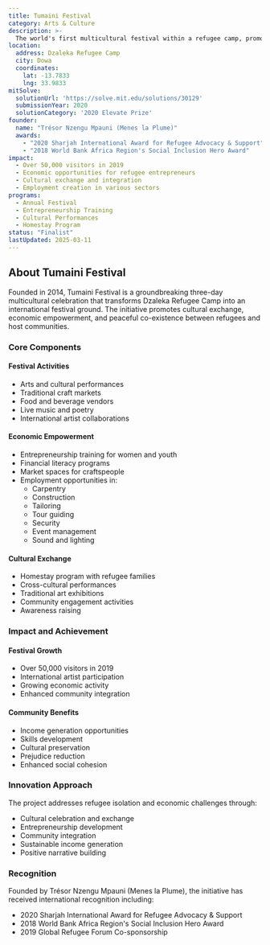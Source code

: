 ```yaml
---
title: Tumaini Festival
category: Arts & Culture
description: >-
  The world's first multicultural festival within a refugee camp, promoting cultural exchange, economic empowerment, and peaceful co-existence between refugees and host communities through art and culture.
location:
  address: Dzaleka Refugee Camp
  city: Dowa
  coordinates:
    lat: -13.7833
    lng: 33.9833
mitSolve:
  solutionUrl: 'https://solve.mit.edu/solutions/30129'
  submissionYear: 2020
  solutionCategory: '2020 Elevate Prize'
founder:
  name: "Trésor Nzengu Mpauni (Menes la Plume)"
  awards:
    - "2020 Sharjah International Award for Refugee Advocacy & Support"
    - "2018 World Bank Africa Region's Social Inclusion Hero Award"
impact:
  - Over 50,000 visitors in 2019
  - Economic opportunities for refugee entrepreneurs
  - Cultural exchange and integration
  - Employment creation in various sectors
programs:
  - Annual Festival
  - Entrepreneurship Training
  - Cultural Performances
  - Homestay Program
status: "Finalist"
lastUpdated: 2025-03-11
---
```


## About Tumaini Festival

Founded in 2014, Tumaini Festival is a groundbreaking three-day multicultural celebration that transforms Dzaleka Refugee Camp into an international festival ground. The initiative promotes cultural exchange, economic empowerment, and peaceful co-existence between refugees and host communities.

### Core Components

#### Festival Activities
- Arts and cultural performances
- Traditional craft markets
- Food and beverage vendors
- Live music and poetry
- International artist collaborations

#### Economic Empowerment
- Entrepreneurship training for women and youth
- Financial literacy programs
- Market spaces for craftspeople
- Employment opportunities in:
  - Carpentry
  - Construction
  - Tailoring
  - Tour guiding
  - Security
  - Event management
  - Sound and lighting

#### Cultural Exchange
- Homestay program with refugee families
- Cross-cultural performances
- Traditional art exhibitions
- Community engagement activities
- Awareness raising

### Impact and Achievement

#### Festival Growth
- Over 50,000 visitors in 2019
- International artist participation
- Growing economic activity
- Enhanced community integration

#### Community Benefits
- Income generation opportunities
- Skills development
- Cultural preservation
- Prejudice reduction
- Enhanced social cohesion

### Innovation Approach

The project addresses refugee isolation and economic challenges through:
- Cultural celebration and exchange
- Entrepreneurship development
- Community integration
- Sustainable income generation
- Positive narrative building

### Recognition
Founded by Trésor Nzengu Mpauni (Menes la Plume), the initiative has received international recognition including:
- 2020 Sharjah International Award for Refugee Advocacy & Support
- 2018 World Bank Africa Region's Social Inclusion Hero Award
- 2019 Global Refugee Forum Co-sponsorship

